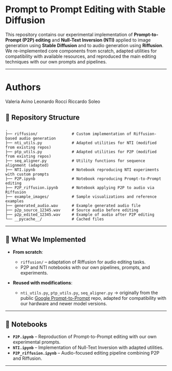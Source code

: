 # Prompt to Prompt Editing with Stable Diffusion
This repository contains our experimental implementation of **Prompt-to-Prompt (P2P) editing** and **Null-Text Inversion (NTI)** applied to image generation using **Stable Diffusion** and to audio generation using **Riffusion**.
We re-implemented core components from scratch, adapted utilities for compatibility with available resources, and reproduced the main editing techniques with our own prompts and pipelines. 

---

# Authors
Valeria Avino
Leonardo Rocci
Riccardo Soleo 

## 📂 Repository Structure

```
.
├── riffusion/               # Custom implementation of Riffusion-based audio generation
├── nti_utils.py             # Adapted utilities for NTI (modified from existing repos)
├── ptp_utils.py             # Adapted utilities for P2P (modified from existing repos)
├── seq_aligner.py           # Utility functions for sequence alignment (adapted)
├── NTI.ipynb                # Notebook reproducing NTI experiments with custom prompts
├── P2P.ipynb                # Notebook reproducing Prompt-to-Prompt editing
├── P2P_riffusion.ipynb      # Notebook applying P2P to audio via Riffusion
├── example_images/          # Sample visualizations and reference examples
├── generated_audio.wav      # Example generated audio file
├── p2p_source_12345.wav     # Source audio before editing
├── p2p_edited_12345.wav     # Example of audio after P2P editing
└── __pycache__/             # Cached files
```

---

## 🚀 What We Implemented

* **From scratch**:

  * `riffusion/` – adaptation of Riffusion for audio editing tasks.
  * P2P and NTI notebooks with our own pipelines, prompts, and experiments.

* **Reused with modifications**:

  * `nti_utils.py`, `ptp_utils.py`, `seq_aligner.py`
    → originally from the public [Google Prompt-to-Prompt](https://github.com/google/prompt-to-prompt/) repo, adapted for compatibility with our hardware and newer model versions.

---

## 📓 Notebooks

* **`P2P.ipynb`** – Reproduction of Prompt-to-Prompt editing with our own experimental prompts.
* **`NTI.ipynb`** – Implementation of Null-Text Inversion with adapted utilities.
* **`P2P_riffusion.ipynb`** – Audio-focused editing pipeline combining P2P and Riffusion.

---
